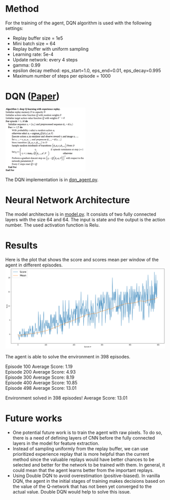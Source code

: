 # Method
For the training of the agent, DQN algorithm is used with the following settings:
- Replay buffer size = 1e5
- Mini batch size = 64
- Replay buffer with uniform sampling
- Learning rate: 5e-4
- Update network: every 4 steps
- gamma: 0.99
- epsilon decay method: eps_start=1.0, eps_end=0.01, eps_decay=0.995
- Maximum number of steps per episode = 1000

# DQN ([Paper](https://storage.googleapis.com/deepmind-media/dqn/DQNNaturePaper.pdf))
<img src="Resource/DQN.png" alt="drawing" width="50%" height="50%"/>

The DQN implementation is in [dqn_agent.py](dqn_agent.py).


# Neural Network Architecture
The model architecture is in [model.py](model.py). It consists of two fully connected layers with the size 64 and 64. The input is state and the output is the action number. The used activation function is Relu.


# Results
Here is the plot that shows the score and scores mean per window of the agent in different episodes. 
![](Resource/score-plot.png)

The agent is able to solve the environment in 398 episodes.

Episode 100	Average Score: 1.19  
Episode 200	Average Score: 4.93  
Episode 300	Average Score: 8.19  
Episode 400	Average Score: 10.85  
Episode 498	Average Score: 13.01  

Environment solved in 398 episodes!	Average Score: 13.01

# Future works
- One potential future work is to train the agent with raw pixels. To do so, there is a need of defining layers of CNN before the fully connected layers in the model for feature extraction. 
- Instead of sampling uniformly from the replay buffer, we can use prioritized experience replay that is more helpful than the current method since the valuable replays would have better chances to be selected and better for the network to be trained with them. In general, it could mean that the agent learns better from the important replays.
- Using Double DQN to avoid overestimation (positive-biased). In vanilla DQN, the agent in the initial stages of training makes decisions based on the value of the Q-network that has not been yet converged to the actual value. Double DQN would help to solve this issue.

